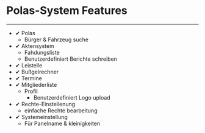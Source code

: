 # Polas-System Features

---

* ✔ Polas
  * Bürger & Fahrzeug suche
* ✔ Aktensystem
  * Fahdungsliste
  * Benutzerdefiniert Berichte schreiben
* ✔ Leistelle
* ✔ Bußgelrechner
* ✔ Termine
* ✔ Mitgliederliste
  * Profil
    * Benutzerdefiniert Logo upload
* ✔ Rechte-Einstellenung
  * einfache Rechte bearbeitung
* ✔ Systemeinstellung
  * Für Panelname & kleinigkeiten
